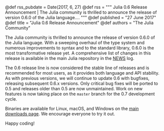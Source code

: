 @def rss_pubdate = Date(2017, 6, 27)
@def rss = """ Julia 0.6 Release Announcement | The Julia community is thrilled to announce the release of version 0.6.0 of the Julia language.... """
@def published = "27 June 2017"
@def title = "Julia 0.6 Release Announcement"
@def authors = "The Julia Community"  


The Julia community is thrilled to announce the release of version 0.6.0 of the Julia language.
With a sweeping overhaul of the type system and numerous improvements to syntax and to the
standard library, 0.6.0 is the most transformative release yet.
A comprehensive list of changes in this release is available in the main Julia repository in
the [NEWS](https://github.com/JuliaLang/julia/blob/release-0.6/NEWS.md#julia-v060-release-notes)
log.

The 0.6 release line is now considered the stable line of releases and is recommended for most
users, as it provides both language and API stability.
As with previous versions, we will continue to update 0.6 with bugfixes, releasing subsequent
0.6.x versions.
Only critical bug fixes will be ported to 0.5 and releases older than 0.5 are now unmaintained.
Work on new features is now taking place on the `master` branch for the 0.7 development cycle.

Binaries are available for Linux, macOS, and Windows on the [main downloads page](/downloads/).
We encourage everyone to try it out.

Happy coding!
